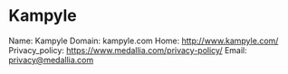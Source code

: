 
# Kampyle

Name: Kampyle
Domain: kampyle.com
Home: http://www.kampyle.com/
Privacy_policy: https://www.medallia.com/privacy-policy/
Email: privacy@medallia.com
